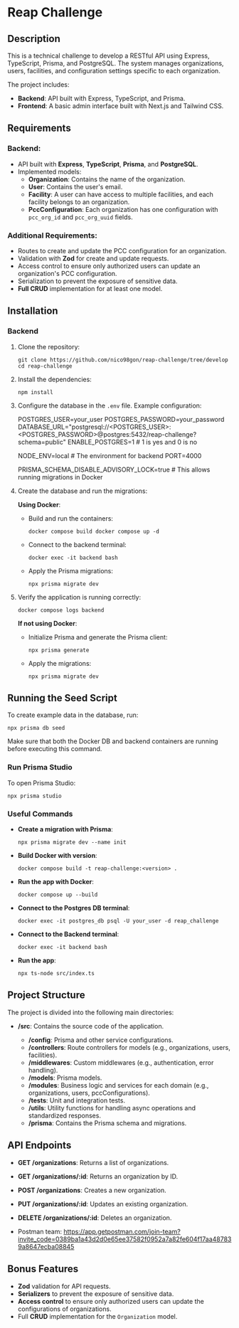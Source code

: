 # Reap Challenge

## Description

This is a technical challenge to develop a RESTful API using Express, TypeScript, Prisma, and PostgreSQL. The system manages organizations, users, facilities, and configuration settings specific to each organization.

The project includes:

- **Backend**: API built with Express, TypeScript, and Prisma.
- **Frontend**: A basic admin interface built with Next.js and Tailwind CSS.

## Requirements

### Backend:

- API built with **Express**, **TypeScript**, **Prisma**, and **PostgreSQL**.
- Implemented models:
    - **Organization**: Contains the name of the organization.
    - **User**: Contains the user's email.
    - **Facility**: A user can have access to multiple facilities, and each facility belongs to an organization.
    - **PccConfiguration**: Each organization has one configuration with `pcc_org_id` and `pcc_org_uuid` fields.

### Additional Requirements:

- Routes to create and update the PCC configuration for an organization.
- Validation with **Zod** for create and update requests.
- Access control to ensure only authorized users can update an organization's PCC configuration.
- Serialization to prevent the exposure of sensitive data.
- **Full CRUD** implementation for at least one model.

## Installation

### Backend

1. Clone the repository:
    
    `git clone https://github.com/nico98gon/reap-challenge/tree/develop`
    `cd reap-challenge`
    
2. Install the dependencies:
    
    `npm install`
    
3. Configure the database in the `.env` file. Example configuration:
    
    POSTGRES_USER=your_user 
    POSTGRES_PASSWORD=your_password
    DATABASE_URL="postgresql://<POSTGRES_USER>:<POSTGRES_PASSWORD>@postgres:5432/reap-challenge?schema=public"
    ENABLE_POSTGRES=1 # 1 is yes and 0 is no

    NODE_ENV=local # The environment for backend
    PORT=4000

    PRISMA_SCHEMA_DISABLE_ADVISORY_LOCK=true # This allows running migrations in Docker
    
4. Create the database and run the migrations:
    
    **Using Docker**:
        
    - Build and run the containers:

        `docker compose build docker compose up -d`
        
    - Connect to the backend terminal:

        `docker exec -it backend bash`
        
    - Apply the Prisma migrations:

        `npx prisma migrate dev`
        
5. Verify the application is running correctly:

    `docker compose logs backend`
    
    **If not using Docker**:
    
    - Initialize Prisma and generate the Prisma client:

        `npx prisma generate`
        
    - Apply the migrations:

        `npx prisma migrate dev`

## Running the Seed Script

To create example data in the database, run:

`npx prisma db seed`

Make sure that both the Docker DB and backend containers are running before executing this command.

### Run Prisma Studio

To open Prisma Studio:

`npx prisma studio`

### Useful Commands

- **Create a migration with Prisma**:

    `npx prisma migrate dev --name init`

- **Build Docker with version**:

    `docker compose build -t reap-challenge:<version> .`

- **Run the app with Docker**:

    `docker compose up --build`

- **Connect to the Postgres DB terminal**:

    `docker exec -it postgres_db psql -U your_user -d reap_challenge`

- **Connect to the Backend terminal**:

    `docker exec -it backend bash`

- **Run the app**:

    `npx ts-node src/index.ts`

## Project Structure

The project is divided into the following main directories:

- **/src**: Contains the source code of the application.
    
    - **/config**: Prisma and other service configurations.
    - **/controllers**: Route controllers for models (e.g., organizations, users, facilities).
    - **/middlewares**: Custom middlewares (e.g., authentication, error handling).
    - **/models**: Prisma models.
    - **/modules**: Business logic and services for each domain (e.g., organizations, users, pccConfigurations).
    - **/tests**: Unit and integration tests.
    - **/utils**: Utility functions for handling async operations and standardized responses.
    - **/prisma**: Contains the Prisma schema and migrations.

## API Endpoints

- **GET /organizations**: Returns a list of organizations.
- **GET /organizations/:id**: Returns an organization by ID.
- **POST /organizations**: Creates a new organization.
- **PUT /organizations/:id**: Updates an existing organization.
- **DELETE /organizations/:id**: Deletes an organization.

- Postman team: https://app.getpostman.com/join-team?invite_code=0389ba1a43d2d0e65ee37582f0952a7a82fe604f17aa487839a8647ecba08845

## Bonus Features

- **Zod** validation for API requests.
- **Serializers** to prevent the exposure of sensitive data.
- **Access control** to ensure only authorized users can update the configurations of organizations.
- Full **CRUD** implementation for the `Organization` model.